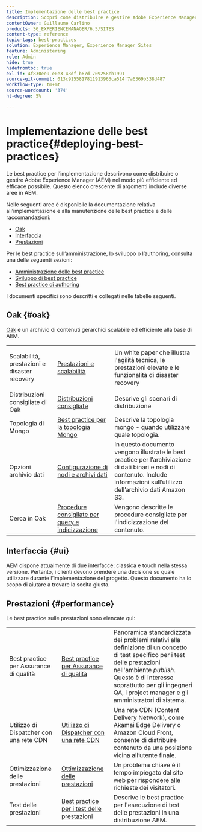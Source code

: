 ```yaml
---
title: Implementazione delle best practice
description: Scopri come distribuire e gestire Adobe Experience Manager (AEM) nel modo più efficiente ed efficace possibile.
contentOwner: Guillaume Carlino
products: SG_EXPERIENCEMANAGER/6.5/SITES
content-type: reference
topic-tags: best-practices
solution: Experience Manager, Experience Manager Sites
feature: Administering
role: Admin
hide: true
hidefromtoc: true
exl-id: 4f830ee9-e0e3-48df-b67d-709258cb1991
source-git-commit: 013c9155817811913963ca514f7a6369b338d487
workflow-type: tm+mt
source-wordcount: '374'
ht-degree: 5%

---
```


# Implementazione delle best practice{#deploying-best-practices}

Le best practice per l’implementazione descrivono come distribuire o gestire Adobe Experience Manager (AEM) nel modo più efficiente ed efficace possibile. Questo elenco crescente di argomenti include diverse aree in AEM.

Nelle seguenti aree è disponibile la documentazione relativa all’implementazione e alla manutenzione delle best practice e delle raccomandazioni:

* [Oak](#oak)
* [Interfaccia](#ui)
* [Prestazioni](#performance)

Per le best practice sull’amministrazione, lo sviluppo o l’authoring, consulta una delle seguenti sezioni:

* [Amministrazione delle best practice](/help/sites-administering/administer-best-practices.md)
* [Sviluppo di best practice](/help/sites-developing/best-practices.md)
* [Best practice di authoring](/help/sites-authoring/best-practices.md)

I documenti specifici sono descritti e collegati nelle tabelle seguenti.

## Oak {#oak}

[Oak](/help/sites-deploying/platform.md) è un archivio di contenuti gerarchici scalabile ed efficiente alla base di AEM.

<table>
 <tbody>
  <tr>
   <td><p>Scalabilità, prestazioni e disaster recovery</p> </td>
   <td><a href="/help/sites-deploying/performance.md">Prestazioni e scalabilità</a></td>
   <td>Un white paper che illustra l'agilità tecnica, le prestazioni elevate e le funzionalità di disaster recovery</td>
  </tr>
  <tr>
   <td>Distribuzioni consigliate di Oak</td>
   <td><a href="/help/sites-deploying/recommended-deploys.md">Distribuzioni consigliate</a></td>
   <td>Descrive gli scenari di distribuzione</td>
  </tr>
  <tr>
   <td>Topologia di Mongo</td>
   <td><a href="/help/sites-deploying/recommended-deploys.md">Best practice per la topologia Mongo</a></td>
   <td>Descrive la topologia mongo - quando utilizzare quale topologia.</td>
  </tr>
  <tr>
   <td>Opzioni archivio dati</td>
   <td><a href="/help/sites-deploying/data-store-config.md">Configurazione di nodi e archivi dati</a></td>
   <td>In questo documento vengono illustrate le best practice per l’archiviazione di dati binari e nodi di contenuto. Include informazioni sull’utilizzo dell’archivio dati Amazon S3.</td>
  </tr>
  <tr>
   <td>Cerca in Oak</td>
   <td><a href="/help/sites-deploying/best-practices-for-queries-and-indexing.md">Procedure consigliate per query e indicizzazione</a><br /> </td>
   <td>Vengono descritte le procedure consigliate per l'indicizzazione del contenuto.</td>
  </tr>
 </tbody>
</table>

## Interfaccia {#ui}

AEM dispone attualmente di due interfacce: classica e touch nella stessa versione. Pertanto, i clienti devono prendere una decisione su quale utilizzare durante l’implementazione del progetto. Questo documento ha lo scopo di aiutare a trovare la scelta giusta.

## Prestazioni {#performance}

Le best practice sulle prestazioni sono elencate qui:

<table>
 <tbody>
  <tr>
   <td>Best practice per Assurance di qualità</td>
   <td><a href="/help/sites-deploying/configuring-performance.md#best-practices-for-quality-assurance">Best practice per Assurance di qualità</a></td>
   <td>Panoramica standardizzata dei problemi relativi alla definizione di un concetto di test specifico per i test delle prestazioni nell'ambiente <em>publish</em>. Questo è di interesse soprattutto per gli ingegneri QA, i project manager e gli amministratori di sistema.</td>
  </tr>
  <tr>
   <td>Utilizzo di Dispatcher con una rete CDN</td>
   <td><a href="https://experienceleague.adobe.com/docs/experience-manager-dispatcher/using/dispatcher.html#using-dispatcher-with-a-cdn">Utilizzo di Dispatcher con una rete CDN</a></td>
   <td>Una rete CDN (Content Delivery Network), come Akamai Edge Delivery o Amazon Cloud Front, consente di distribuire contenuto da una posizione vicina all’utente finale.</td>
  </tr>
  <tr>
   <td>Ottimizzazione delle prestazioni</td>
   <td><a href="/help/sites-deploying/configuring-performance.md">Ottimizzazione delle prestazioni</a></td>
   <td>Un problema chiave è il tempo impiegato dal sito web per rispondere alle richieste dei visitatori.</td>
  </tr>
  <tr>
   <td>Test delle prestazioni</td>
   <td><a href="/help/sites-deploying/best-practices-for-performance-testing.md">Best practice per i test delle prestazioni</a></td>
   <td>Descrive le best practice per l'esecuzione di test delle prestazioni in una distribuzione AEM.<br /> </td>
  </tr>
 </tbody>
</table>
